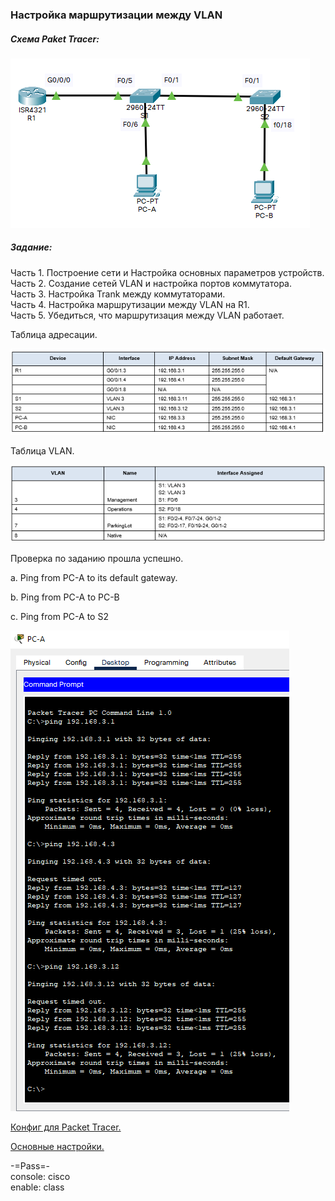 ### **Настройка маршрутизации между VLAN**

##### Схема Paket Tracer:

![Scheme](https://github.com/Cooler1213/Otus-Network/blob/2449d3ad91e4d2430d0cc428c8dcb927088aca35/Lab/VLAN/Scheme.png)

##### Задание:

Часть 1. Построение сети и Настройка основных параметров устройств.  
Часть 2. Создание сетей VLAN и настройка портов коммутатора.  
Часть 3. Настройка Trank между коммутаторами.  
Часть 4. Настройка маршрутизации между VLAN на R1.  
Часть 5. Убедиться, что маршрутизация между VLAN работает.  

Таблица адресации.

![IP](https://github.com/Cooler1213/Otus-Network/blob/fd14bf9164b1254a76a60b067a328cab5f26b11a/Lab/VLAN/IP.png)

Таблица VLAN.

![Vlan](https://github.com/Cooler1213/Otus-Network/blob/fd14bf9164b1254a76a60b067a328cab5f26b11a/Lab/VLAN/Vlan.png)

Проверка по заданию прошла успешно.

a.   Ping from PC-A to its default gateway.

b.   Ping from PC-A to PC-B

c.   Ping from PC-A to S2

![a](https://github.com/Cooler1213/Otus-Network/blob/fd14bf9164b1254a76a60b067a328cab5f26b11a/Lab/VLAN/a.png)



[Конфиг для Packet Tracer.](https://github.com/Cooler1213/Otus-Network/blob/1bac7063e1c3e29b8343632d7208f6aabe79a8f6/Lab/VLAN/Lab2.pkt)

[Основные настройки.](https://github.com/Cooler1213/Otus-Network/tree/master/Lab/VLAN/Conf)

-=Pass=-  
console: cisco  
enable: class
